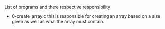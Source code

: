 List of programs and there respective responsibility

- 0-create_array.c
	this is responsible for creating an array based on a size given as well as what the array must contain.
